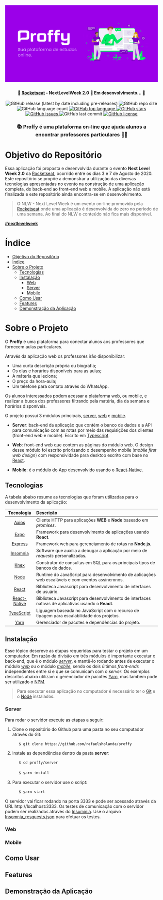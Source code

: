 <h1 align="center">
   <img alt="Proffy - Banner" title="Proffy" src="./assets/banner.png"/>
</h1>

<h4 align="center">
   <strong> 
	🚀 <a href='https://rocketseat.com.br/'>Rocketseat</a> - NextLevelWeek 2.0 🚀 Em desenvolvimento... 🚧
   </strong>
</h4>

<p align="center">
   <img alt="GitHub release (latest by date including pre-releases)" src="https://img.shields.io/github/v/release/rafaelsholanda/Proffy?include_prereleases&style=plastic"/>

   <img alt="GitHub repo size" src="https://img.shields.io/github/repo-size/rafaelsholanda/Proffy?style=plastic">

   <img alt="GitHub language count" src="https://img.shields.io/github/languages/count/rafaelsholanda/Proffy?style=plastic">

   <a href="https://github.com/rafaelsholanda/Proffy/stargazers">
   
   <img alt="GitHub top language" src="https://img.shields.io/github/languages/top/rafaelsholanda/Proffy?style=plastic"/>

   <img alt="GitHub stars" src="https://img.shields.io/github/stars/rafaelsholanda/Proffy?style=plastic">
   </a>

   <a href="https://github.com/rafaelsholanda/Proffy/issues">
      <img alt="GitHub issues" src="https://img.shields.io/github/issues/rafaelsholanda/Proffy?style=plastic">
   </a>

   <img alt="GitHub last commit" src="https://img.shields.io/github/last-commit/rafaelsholanda/Proffy?style=plastic">

   <a href="https://github.com/rafaelsholanda/Proffy/blob/master/LICENSE.md">
      <img alt="GitHub license" src="https://img.shields.io/github/license/rafaelsholanda/Proffy?style=plastic">
   </a>

</p>

<h3 align="center">📚 Proffy é uma plataforma on-line que ajuda alunos a encontrar professores particulares 👨‍🏫 </h3>

# Objetivo do Repositório

Essa aplicação foi proposta e desenvolvida durante o evento **Next Level Week 2.0** da [Rocketseat](https://rocketseat.com.br/), ocorrido entre os dias 3 e 7 de Agosto de 2020. Este repositório se propõe a demonstrar a utilização das diversas tecnologias apresentadas no evento na construção de uma aplicação completa, do back-end ao front-end web e mobile. A aplicação não está finalizada e este repositório ainda encontra-se em desenvolvimento.

> O NLW - Next Level Week é um evento on-line promovido pela [Rocketseat](https://github.com/rocketseat) onde uma aplicação é desenvolvida do zero no período de uma semana. Ao final do NLW o conteúdo não fica mais disponível.

**[#nextlevelweek](https://github.com/search?q=%23nextlevelweek)**

# Índice

   * [Objetivo do Repositório](#Objetivo-do-Repositório)
   * [Índice](#Índice)
   * [Sobre o Projeto](#Sobre-o-Projeto)
      * [Tecnologias](#Tecnologias)
      * [Instalação](#Instalação)
         * [Web](#Web)
         * [Server](#Server)
         * [Mobile](#Mobile)
      * [Como Usar](#Como-Usar)
      * [Features](#Features)
      * [Demonstração da Aplicação](#Demonstração-da-Aplicação)

# Sobre o Projeto

O **Proffy** é uma plataforma para conectar alunos aos professores que fornecem aulas particulares. 

Através da aplicação web os professores irão disponibilizar: 
   - Uma curta descrição própria ou biografia;
   - Os dias e horários disponíveis para as aulas; 
   - A máteria que leciona; 
   - O preço da hora-aula;
   - Um telefone para contato através do WhatsApp. 

Os alunos interessados podem acessar a plataforma web, ou mobile, e realizar a busca dos professores filtrando pela matéria, dia da semana e horários disponíveis.

O projeto possui 3 módulos principais, [server](./server), [web](./web) e [mobile](./mobile).

   - **Server**: back-end da aplicação que contém o banco de dados e a API para comunicação com as rotas por meio das requisições dos clientes (front-end web e mobile). Escrito em [Typescript](https://www.typescriptlang.org/).

   - **Web**: front-end web que contém as páginas do módulo web. O design desse módulo foi escrito priorizando o desempenho mobile (*mobile first web design*) com responsividade para desktop escrito com base no [React](https://reactjs.org/).

   - **Mobile**: é o módulo do App desenvolvido usando o [React-Native](https://reactnative.dev/).

## Tecnologias

A tabela abaixo resume as tecnologias que foram utilizadas para o desenvolvimento da aplicação:

Tecnologia | Descrição
:---------:|:---------
[Axios](https://github.com/axios/axios) | Cliente HTTP  para aplicações **WEB** e **Node** baseado em *promises*.
[Expo](https://expo.io/) | Framework para desenvolvimento de aplicações usando **React**.
[Express](https://expressjs.com/) | Framework web para gerenciamento de rotas no **Node.js**.
[Insomnia](https://insomnia.rest/) | Software que auxilia a debugar a aplicação por meio de *requests* personalizadas.
[Knex](http://knexjs.org/) | Construtor de consultas em SQL para os principais tipos de bancos de dados.
[Node](https://nodejs.org/) | Runtime do JavaScript para desenvolvimento de aplicações web escaláveis e com eventos assíncronos.
[React](https://reactjs.org/) | Biblioteca Javascript para desenvolvimento de interfaces de usuário.
[React-Native](https://reactnative.dev/) | Biblioteca Javascript para desenvolvimento de interfaces nativas de aplicativos usando o **React**.
[TypeScript](https://www.typescriptlang.org/) | Liguagem baseada no JavaScript com o recurso de tipagem para escalabilidade dos projetos.
[Yarn](https://yarnpkg.com/) | Gerenciador de pacotes e dependências do projeto.

## Instalação

Esse tópico descreve as etapas requeridas para testar o projeto em um computador. Em razão da divisão em três módulos é importante executar o back-end, que é o módulo [*server*](#Server), e mantê-lo rodando antes de executar o módulo [*web*](#Web) ou o módulo [*mobile*](#Mobile), sendo os dois últimos *front-ends* independentes entre si e que se comunicam com o *server*. Os exemplos descritos abaixo utilizam o gerenciador de pacotes [Yarn](https://yarnpkg.com/), mas também pode ser utilizado o [NPM](https://www.npmjs.com/).

> Para executar essa aplicação no computador é necessário ter o [Git](https://git-scm.com/) e o [Node](https://nodejs.org/) instalados.

### Server

Para rodar o servidor execute as etapas a seguir:

   1. Clone o repositório do Github para uma pasta no seu computador através do Git:
      ```zsh
         $ git clone https://github.com/rafaelsholanda/proffy
      ```
   1. Instale as dependências dentro da pasta **server**:
      ```zsh
         $ cd proffy/server
         
         $ yarn install
      ```
   1. Para executar o servidor use o script:
      ```zsh
         $ yarn start
      ```
O servidor vai ficar rodando na porta 3333 e pode ser acessado através da URL http://localhost:3333. Os testes de comunicação com o servidor podem ser realizados através do [Insominia](https://insomnia.rest/). Use o arquivo [Insomnia_resquests.json](./Insomnia_requests.json) para efetuar os testes.

### Web
### Mobile
## Como Usar
## Features
## Demonstração da Aplicação
